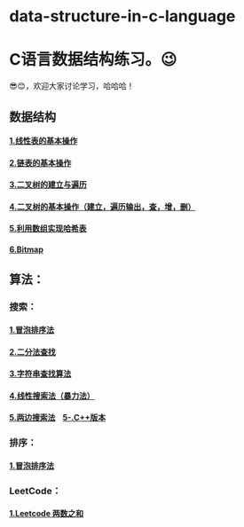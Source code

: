 # data-structure-in-c-language
# C语言数据结构练习。😉   
😎😊，欢迎大家讨论学习，哈哈哈！  
## 数据结构
#### [1.线性表的基本操作](https://githubfast.com/SongZihui-sudo/data-structure-in-c-language/blob/main/Linear%20table.c)  
#### [2.链表的基本操作](https://githubfast.com/SongZihui-sudo/data-structure-in-c-language/blob/main/Listed_list.c)  
#### [3.二叉树的建立与遍历](https://githubfast.com/SongZihui-sudo/data-structure-in-c-language/blob/main/tree.c)  
#### [4.二叉树的基本操作（建立，遍历输出，查，增，删）](https://githubfast.com/SongZihui-sudo/data-structure-in-c-language/blob/main/Binary%20tree.c)  
#### [5.利用数组实现哈希表](https://githubfast.com/SongZihui-sudo/data-structure-in-c-language/blob/main/hash.c)   
#### [6.Bitmap](https://githubfast.com/SongZihui-sudo/data-structure-in-c-language/blob/main/Bitmap.c)  

## 算法：  
### 搜索：
#### [1.冒泡排序法](https://githubfast.com/SongZihui-sudo/data-structure-in-c-language/blob/main/buddding_method.c)  
#### [2.二分法查找](https://githubfast.com/SongZihui-sudo/data-structure-in-c-language/blob/main/dichotomy.c)  
#### [3.字符串查找算法](https://githubfast.com/SongZihui-sudo/data-structure-in-c-language/blob/main/string.c)  
#### [4.线性搜索法（暴力法）](https://githubfast.com/SongZihui-sudo/data-structure-in-c-language/blob/main/linear_search.c)    
#### [5.两边搜索法](https://githubfast.com/SongZihui-sudo/data-structure-in-c-language/blob/main/linear_search2.c)&nbsp;&nbsp;&nbsp;&nbsp;[5-.C++版本]()  
### 排序：
#### [1.冒泡排序法](https://githubfast.com/SongZihui-sudo/data-structure-in-c-language/blob/main/buddding_method.c)  
### LeetCode：
#### [1.Leetcode 两数之和](https://githubfast.com/SongZihui-sudo/data-structure-in-c-language/blob/main/twosum.c)  
